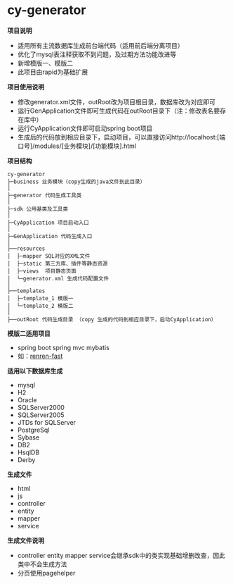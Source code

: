 # cy-generator
**项目说明** 
- 适用所有主流数据库生成前台端代码（适用前后端分离项目）
- 优化了mysql表注释获取不到问题，及过期方法功能改进等
- 新增模版一、模版二
- 此项目由rapid为基础扩展

**项目使用说明** 
- 修改generator.xml文件，outRoot改为项目根目录，数据库改为对应即可
- 运行GenApplication文件即可生成代码在outRoot目录下（注：修改表名要存在库中）
- 运行CyApplication文件即可启动spring boot项目
- 生成后的代码放到相应目录下，启动项目，可以直接访问http://localhost:[端口号]/modules/[业务模块]/[功能模块].html

**项目结构** 
```
cy-generator
├─business 业务模块（copy生成的java文件到此目录）
│ 
├─generator 代码生成工具类
│ 
├─sdk 公用基类及工具类
│ 
├─CyApplication 项目启动入口
│  
├─GenApplication 代码生成入口
│
├──resources 
│  ├─mapper SQL对应的XML文件
│  ├─static 第三方库、插件等静态资源
│  ├─views  项目静态页面
│  └─generator.xml 生成代码配置文件
│
├──templates 
│  ├─template_1 模版一
│  └─template_2 模版二
│
├──outRoot 代码生成目录 （copy 生成的代码到相应目录下，启动CyApplication）
```

**模版二适用项目**
- spring boot spring mvc mybatis 
- 如：[renren-fast](http://git.oschina.net/babaio/renren-fast/tree/master)

**适用以下数据库生成**
- mysql
- H2
- Oracle
- SQLServer2000
- SQLServer2005
- JTDs for SQLServer  
- PostgreSql
- Sybase
- DB2
- HsqlDB
- Derby

**生成文件**
- html
- js 
- controller 
- entity 
- mapper 
- service 

**生成文件说明**
- controller entity mapper service会继承sdk中的类实现基础增删改查，因此类中不会生成方法
- 分页使用pagehelper